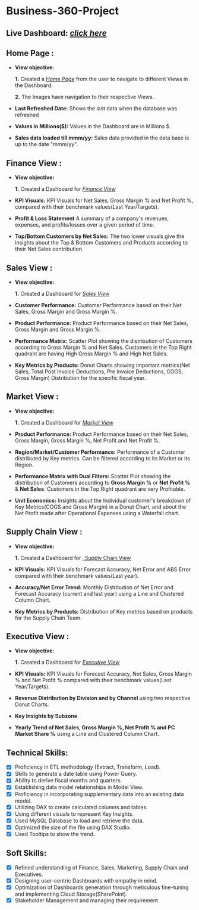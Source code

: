# Business-360-Project

## Live Dashboard: _[click here](https://app.powerbi.com/view?r=eyJrIjoiZTQ3NDJiZTctMTQ3OS00YTFhLTkwNDgtNTBiYzAwMjVkNzU4IiwidCI6ImM2ZTU0OWIzLTVmNDUtNDAzMi1hYWU5LWQ0MjQ0ZGM1YjJjNCJ9&pageName=ReportSection0e765c0061580b067c73)_ 
## Home Page :


- **View objective:** 

    **1.** Created a _[Home Page](https://github.com/NIKHIL50198/Business-360-Project/blob/c0d704fb111bc919e8c7cd3b22b8d7693436a5aa/home.pdf)_ from the user to navigate to different Views in the Dashboard.

    **2.** The Images have navigation to their respective Views.

- **Last Refreshed Date:** Shows the last data when the database was refreshed

- **Values in Millions($):** Values in the Dashboard are in Millions $.

- **Sales data loaded till mmm/yy:** Sales data provided in the data base is up to the date "mmm/yy".


## Finance View :

- **View objective:** 

    **1.** Created a Dashboard for _[Finance View](https://github.com/NIKHIL50198/Business-360-Project/blob/c0d704fb111bc919e8c7cd3b22b8d7693436a5aa/finance%20view.pdf)_

- **KPI Visuals:** KPI Visuals for Net Sales, Gross Margin % and Net Profit %, compared with their benchmark values(Last Year/Targets).

- **Profit & Loss Statement** A summary of a company's revenues, expenses, and profits/losses over a given period of time.

- **Top/Bottom Customers by Net Sales:** The two lower visuals give the insights about the Top & Bottom Customers and Products according to their Net Sales contribution.

## Sales View :

- **View objective:** 

    **1.** Created a Dashboard for _[Sales View](https://github.com/NIKHIL50198/Business-360-Project/blob/137862df342745c2c2eb4cb2393471ba9916b7cd/sales%20view.pdf)_
  
- **Customer Performance:** Customer Performance based on their Net Sales, Gross Margin and Gross Margin %.

- **Product Performance:** Product Performance based on their Net Sales, Gross Margin and Gross Margin %.

- **Performance Matrix:** Scatter Plot showing the distribution of Customers according to Gross Margin % and Net Sales. Customers in the Top Right quadrant are having High Gross Margin % and High Net Sales.

- **Key Metrics by Products:** Donut Charts showing important metrics(Net Sales, Total Post Invoice Deductions, Pre Invoice Deductions, COGS, Gross Margin) Distribution for the specific fiscal year.

## Market View :

- **View objective:** 

    **1.** Created a Dashboard for _[Market View](https://github.com/NIKHIL50198/Business-360-Project/blob/c0d704fb111bc919e8c7cd3b22b8d7693436a5aa/marketing%20view.pdf)_

- **Product Performance:** Product Performance based on their Net Sales, Gross Margin, Gross Margin %, Net Profit and Net Profit %.
  
- **Region/Market/Customer Performance:** Performance of a Customer distributed by Key metrics. Can be filtered according to its Market or its Region.

- **Performance Matrix with Dual Filters:** Scatter Plot showing the distribution of Customers according to **Gross Margin %** or **Net Profit %** & **Net Sales**. Customers in the Top Right quadrant are very Profitable.

- **Unit Economics:** Insights about the Individual customer's breakdown of Key Metrics(COGS and Gross Margin) in a Donut Chart, and about the Net Profit made after Operational Expenses using a Waterfall chart.

## Supply Chain View :

- **View objective:** 

    **1.** Created a Dashboard for _[Supply Chain View](
https://github.com/NIKHIL50198/Business-360-Project/blob/137862df342745c2c2eb4cb2393471ba9916b7cd/supply%20chain%20view.pdf)
- **KPI Visuals:** KPI Visuals for Forecast Accuracy, Net Error and ABS Error compared with their benchmark values(Last year).

- **Accuracy/Net Error Trend:** Monthly Distribution of Net Error and Forecast Accuracy (current and last year) using a Line and Clustered Column Chart.

- **Key Metrics by Products:** Distribution of Key metrics based on products for the Supply Chain Team.

## Executive View :

- **View objective:** 

    **1.** Created a Dashboard for _[Executive View](https://github.com/NIKHIL50198/Business-360-Project/blob/c0d704fb111bc919e8c7cd3b22b8d7693436a5aa/Executive%20view.pdf)_

- **KPI Visuals:** KPI Visuals for Forecast Accuracy, Net Sales, Gross Margin % and Net Profit % compared with their benchmark values(Last Year/Targets).

- **Revenue Distribution by Division and by Channel** using two respective Donut Charts.

- **Key Insights by Subzone**

- **Yearly Trend of Net Sales, Gross Margin %, Net Profit % and PC Market Share %** using a Line and Clustered Column Chart.

   

## Technical Skills:
- [x]	Proficiency in ETL methodology (Extract, Transform, Load).
- [x]	Skills to generate a date table using Power Query.
- [x]	Ability to derive fiscal months and quarters.
- [x]	Establishing data model relationships in Model View.
- [x]	Proficiency in incorporating supplementary data into an existing data model.
- [x]	Utilizing DAX to create calculated columns and tables.
- [x]	Using different visuals to represent Key Insights.
- [x]	Used MySQL Database to load and retrieve the data.
- [x]	Optimized the size of the file using DAX Studio.
- [x]	Used Tooltips to show the trend.

## Soft Skills:
- [x]	Refined understanding of Finance, Sales, Marketing, Supply Chain and Executives.
- [x]	Designing user-centric Dashboards with empathy in mind.
- [x]	Optimization of Dashboards generation through meticulous fine-tuning and implementing Cloud Storage(SharePoint).
- [x]	Stakeholder Management and managing their requirement.
